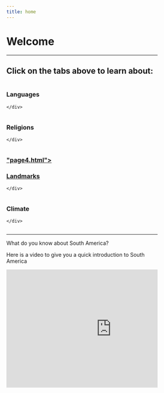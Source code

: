 ```yaml
---
title: home
---
```


<html>

<h1>Welcome </h1>
  
  <hr>
  <head>
<meta name="viewport" content="width=device-width, initial-scale=1">
<style>
* {
  box-sizing: border-box;
}

body {
  font-family: Arial, Helvetica, sans-serif;
}

/* Float four columns side by side */
.column {
  float: left;
  width: 25%;
  padding: 0 10px;
}

/* Remove extra left and right margins, due to padding */
.row {margin: 0 -5px;}

/* Clear floats after the columns */
.row:after {
  content: "";
  display: table;
  clear: both;
}

/* Responsive columns */
@media screen and (max-width: 600px) {
  .column {
    width: 100%;
    display: block;
    margin-bottom: 20px;
  }
}

/* Style the counter cards */
.card {
  box-shadow: 0 4px 8px 0 rgba(0, 0, 0, 0.2);
  padding: 16px;
  text-align: center;
  background-color: #ff6600;
}
</style>
</head>
<body>

<h2>Click on the tabs above to learn about:</h2>


<div class="row">
  <div class="column">
    <div class="card">
      <h3>Languages</h3>
  
    </div>
  </div>

  <div class="column">
    <div class="card">
      <h3>Religions</h3>
     
    </div>
  </div>
  
  <div class="column">
    <div class="card">
      <a href> <h3> "page4.html"><h3>Landmarks </h3> </a>
    
    </div>
  </div>
  
  <div class="column">
    <div class="card">
      <h3>Climate</h3>
    
    </div>
  </div>
</div>
  <hr>
  

<p>What do you know about South America?</p>
   <p>Here is a video to give you a quick introduction to South America</p>
  
  <div class="center">
  <p><div><iframe width="560" height="315" src="https://www.youtube.com/embed/R35URiT_fm8" title="YouTube video player" frameborder="0" allow="accelerometer; autoplay; clipboard-write; encrypted-media; gyroscope; picture-in-picture" allowfullscreen></iframe></div></p>
</div>






 

